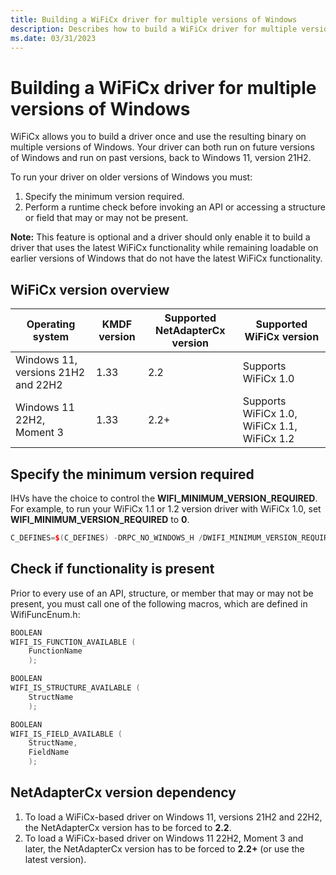 ```yaml
---
title: Building a WiFiCx driver for multiple versions of Windows
description: Describes how to build a WiFiCx driver for multiple versions of Windows.
ms.date: 03/31/2023
---
```


# Building a WiFiCx driver for multiple versions of Windows

WiFiCx allows you to build a driver once and use the resulting binary on multiple versions of Windows. Your driver can both run on future versions of Windows and  run on past versions, back to Windows 11, version 21H2.

To run your driver on older versions of Windows you must:
 
1. Specify the minimum version required.
1. Perform a runtime check before invoking an API or accessing a structure or field that may or may not be present.

**Note:** This feature is optional and a driver should only enable it to build a driver that uses the latest WiFiCx functionality while remaining loadable on earlier versions of Windows that do not have the latest WiFiCx functionality.


## WiFiCx version overview

| Operating system | KMDF version | Supported NetAdapterCx version | Supported WiFiCx version |
| --- | --- | --- | --- |
| Windows 11, versions 21H2 and 22H2 | 1.33 | 2.2 | Supports WiFiCx 1.0 |
| Windows 11 22H2, Moment 3 | 1.33 | 2.2+ | Supports WiFiCx 1.0, WiFiCx 1.1, WiFiCx 1.2 |


## Specify the minimum version required

IHVs have the choice to control the **WIFI_MINIMUM_VERSION_REQUIRED**. For example, to run your WiFiCx 1.1 or 1.2 version driver with WiFiCx 1.0, set **WIFI_MINIMUM_VERSION_REQUIRED** to **0**.

```cpp
C_DEFINES=$(C_DEFINES) -DRPC_NO_WINDOWS_H /DWIFI_MINIMUM_VERSION_REQUIRED=0
```


## Check if functionality is present

Prior to every use of an API, structure, or member that may or may not be present, you must call one of the following macros, which are defined in WifiFuncEnum.h:

```cpp
BOOLEAN
WIFI_IS_FUNCTION_AVAILABLE (
    FunctionName
    );

BOOLEAN
WIFI_IS_STRUCTURE_AVAILABLE (
    StructName
    );

BOOLEAN
WIFI_IS_FIELD_AVAILABLE (
    StructName,
    FieldName
    );
```

## NetAdapterCx version dependency

1. To load a WiFiCx-based driver on Windows 11, versions 21H2 and 22H2, the NetAdapterCx version has to be forced to **2.2**.
1. To load a WiFiCx-based driver on Windows 11 22H2, Moment 3 and later, the NetAdapterCx version has to be forced to **2.2+** (or use the latest version).
